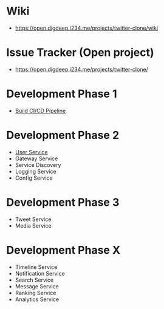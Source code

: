 # Wiki
- https://open.digdeep.i234.me/projects/twitter-clone/wiki


# Issue Tracker (Open project)
- https://open.digdeep.i234.me/projects/twitter-clone/


# Development Phase 1
- [Build CI/CD Pipeline](https://open.digdeep.i234.me/projects/twitter-clone/wiki/build-ci-slash-cd-pipeline)

# Development Phase 2
- [User Service](https://github.com/jamongx/twitter-clone-user-service)
- Gateway Service
- Service Discovery
- Logging Service
- Config Service


# Development Phase 3
- Tweet Service
- Media Service


# Development Phase X
- Timeline Service
- Notification Service
- Search Service
- Message Service
- Ranking Service
- Analytics Service
